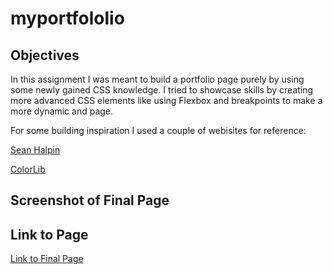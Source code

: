 # myportfololio

## Objectives

In this assignment I was meant to build a portfolio page purely by using some newly gained CSS knowledge. I tried to showcase skills by creating more advanced CSS elements like using Flexbox and breakpoints to make a more dynamic and page.

For some building inspiration I used a couple of webisites for reference:

[Sean Halpin](https://www.seanhalpin.design/)

[ColorLib](https://preview.colorlib.com/#alime)


## Screenshot of Final Page

## Link to Page

[Link to Final Page](https://victorini1.github.io/myportfololio/)